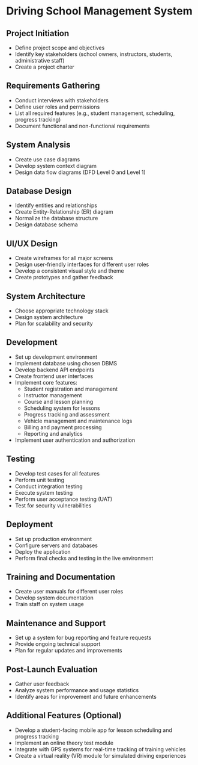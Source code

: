 # Driving School Management System

## Project Initiation
- Define project scope and objectives
- Identify key stakeholders (school owners, instructors, students, administrative staff)
- Create a project charter

## Requirements Gathering
- Conduct interviews with stakeholders
- Define user roles and permissions
- List all required features (e.g., student management, scheduling, progress tracking)
- Document functional and non-functional requirements

## System Analysis
- Create use case diagrams
- Develop system context diagram
- Design data flow diagrams (DFD Level 0 and Level 1)

## Database Design
- Identify entities and relationships
- Create Entity-Relationship (ER) diagram
- Normalize the database structure
- Design database schema

## UI/UX Design
- Create wireframes for all major screens
- Design user-friendly interfaces for different user roles
- Develop a consistent visual style and theme
- Create prototypes and gather feedback

## System Architecture
- Choose appropriate technology stack
- Design system architecture
- Plan for scalability and security

## Development
- Set up development environment
- Implement database using chosen DBMS
- Develop backend API endpoints
- Create frontend user interfaces
- Implement core features:
  - Student registration and management
  - Instructor management
  - Course and lesson planning
  - Scheduling system for lessons
  - Progress tracking and assessment
  - Vehicle management and maintenance logs
  - Billing and payment processing
  - Reporting and analytics
- Implement user authentication and authorization

## Testing
- Develop test cases for all features
- Perform unit testing
- Conduct integration testing
- Execute system testing
- Perform user acceptance testing (UAT)
- Test for security vulnerabilities

## Deployment
- Set up production environment
- Configure servers and databases
- Deploy the application
- Perform final checks and testing in the live environment

## Training and Documentation
- Create user manuals for different user roles
- Develop system documentation
- Train staff on system usage

## Maintenance and Support
- Set up a system for bug reporting and feature requests
- Provide ongoing technical support
- Plan for regular updates and improvements

## Post-Launch Evaluation
- Gather user feedback
- Analyze system performance and usage statistics
- Identify areas for improvement and future enhancements

## Additional Features (Optional)
- Develop a student-facing mobile app for lesson scheduling and progress tracking
- Implement an online theory test module
- Integrate with GPS systems for real-time tracking of training vehicles
- Create a virtual reality (VR) module for simulated driving experiences